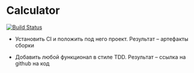 # Сalculator

[![Build Status](https://travis-ci.org/KhasanovBI/calculator.svg?branch=master)](https://travis-ci.org/KhasanovBI/calculator)

+ Установить CI и положить под него проект. Результат – артефакты сборки

+ Добавить любой функционал в стиле TDD. Результат – ссылка на github на код
